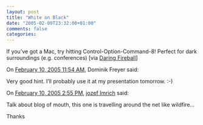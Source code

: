 ```yaml
---
layout: post
title: "White on Black"
date: "2005-02-09T23:32:00+01:00"
comments: false
categories: 
---
```


<p>If you&#8217;ve got a Mac, try hitting Control-Option-Command-8! Perfect for dark surroundings (e.g. conferences) [via <a href="http://daringfireball.net/linked/">Daring Fireball</a>]</p>

<section class="comments">

<div class="comment" id="comment-450">
On <a href="#comment-450" title="Permalink to this comment">February 10, 2005 11:54 AM</a>, Dominik Freyer
said:
<p>Very good hint. I&#8217;ll probably use it at my presentation tomorrow. :-)</p>


<div class="comment" id="comment-451">
On <a href="#comment-451" title="Permalink to this comment">February 10, 2005  2:55 PM</a>, <a href="http://amediadragon.blogspot.com" title="http://amediadragon.blogspot.com" rel="nofollow">jozef Imrich</a>
said:
<p>Talk about blog of mouth, this one is travelling around the net like wildfire&#8230;</p>

<p>Thanks</p>


</section>

